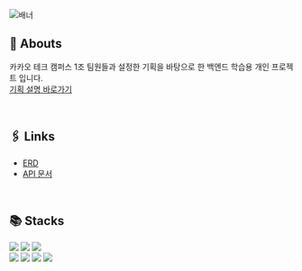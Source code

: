 ![배너](https://github.com/Step3-kakao-tech-campus/Team1_FE/assets/111048211/3621340d-0bd1-4556-94bd-5583288136ce)
 



## 📌 Abouts
카카오 테크 캠퍼스 1조 팀원들과 설정한 기획을 바탕으로 한 백엔드 학습용 개인 프로젝트 입니다.  
[기획 설명 바로가기](https://github.com/localgaji/albbaim)

<br/>

## 🖇 Links
- [ERD](https://www.erdcloud.com/d/eLam3QpQPYo74w8xR)  
- [API 문서](http://ec2-15-165-255-197.ap-northeast-2.compute.amazonaws.com:8080/swagger-ui/index.html)

<br/>

## 📚 Stacks
<div>
  <img src="https://img.shields.io/badge/Java-007396.svg?style=flat"/>
  <img src="https://img.shields.io/badge/Spring Boot-6DB33F?style=flat&logo=springboot&logoColor=white"/>
  <img src="https://img.shields.io/badge/MySQL-4479A1?style=flat&logo=MySQL&logoColor=white"/>
</div>
<div>
  <img src="https://img.shields.io/badge/Docker-2496ED?style=flat&logo=Docker&logoColor=white"/>
  <img src="https://img.shields.io/badge/Amazon EC2-FF9900?style=flat&logo=amazonec2&logoColor=white"/>
  <img src="https://img.shields.io/badge/GitHub Actions-2088FF?style=flat&logo=githubactions&logoColor=white"/>
  <img src="https://img.shields.io/badge/swagger-85EA2D?style=flat&logo=swagger&logoColor=black"/>
</div>
